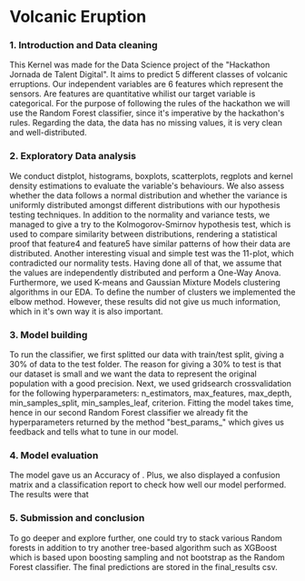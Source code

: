 # Volcanic Eruption

### 1. Introduction and Data cleaning

This Kernel was made for the Data Science project of the "Hackathon Jornada de Talent Digital". It aims to predict 5 different classes of volcanic erruptions. Our independent variables are 6 features which represent the sensors. Are features are quantitative whilist our target variable is categorical. For the purpose of following the rules of the hackathon we will use the Random Forest classifier, since it's imperative by the hackathon's rules. Regarding the data, the data has no missing values, it is very clean and well-distributed.

### 2. Exploratory Data analysis

We conduct distplot, histograms, boxplots, scatterplots, regplots and kernel density estimations to evaluate the variable's behaviours. We also assess whether the data follows a normal distribution and whether the variance is uniformly distributed amongst different distributions with our hypothesis testing techniques. In addition to the normality and variance tests, we managed to give a try to the Kolmogorov-Smirnov hypothesis test, which is used to compare similarity between distributions, rendering a statistical proof that feature4 and feature5 have similar patterns of how their data are distributed. Another interesting visual and simple test was the 11-plot, which contradicted our normality tests. Having done all of that, we assume that the values are independently distributed and perform a One-Way Anova. Furthermore, we used K-means and Gaussian Mixture Models clustering algorithms in our EDA. To define the number of clusters we implemented the elbow method. However, these results did not give us much information, which in it's own way it is also important. 

### 3. Model building

To run the classifier, we first splitted our data with train/test split, giving a 30% of data to the test folder. The reason for giving a 30% to test is that our dataset is small and we want the data to represent the original population with a good precision. Next, we used gridsearch crossvalidation for the following hyperparameters: n_estimators, max_features, max_depth, min_samples_split, min_samples_leaf, criterion. Fitting the model takes time, hence in our second Random Forest classifier we already fit the hyperparameters returned by the method "best_params_" which gives us feedback and tells what to tune in our model. 

### 4. Model evaluation

The model gave us an Accuracy of . Plus, we also displayed a confusion matrix and a classification report to check how well our model performed. The results were that

### 5. Submission and conclusion

To go deeper and explore further, one could try to stack various Random forests in addition to try another tree-based algorithm such as XGBoost which is based upon boosting sampling and not bootstrap as the Random Forest classifier. The final predictions are stored in the final_results csv.
